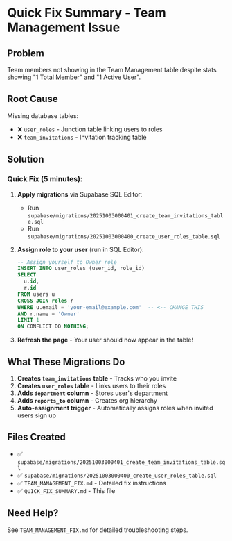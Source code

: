 # Quick Fix Summary - Team Management Issue

## Problem
Team members not showing in the Team Management table despite stats showing "1 Total Member" and "1 Active User".

## Root Cause
Missing database tables:
- ❌ `user_roles` - Junction table linking users to roles
- ❌ `team_invitations` - Invitation tracking table

## Solution

### Quick Fix (5 minutes):

1. **Apply migrations** via Supabase SQL Editor:
   - Run `supabase/migrations/20251003000401_create_team_invitations_table.sql`
   - Run `supabase/migrations/20251003000400_create_user_roles_table.sql`

2. **Assign role to your user** (run in SQL Editor):
   ```sql
   -- Assign yourself to Owner role
   INSERT INTO user_roles (user_id, role_id)
   SELECT
     u.id,
     r.id
   FROM users u
   CROSS JOIN roles r
   WHERE u.email = 'your-email@example.com'  -- <-- CHANGE THIS
   AND r.name = 'Owner'
   LIMIT 1
   ON CONFLICT DO NOTHING;
   ```

3. **Refresh the page** - Your user should now appear in the table!

## What These Migrations Do

1. **Creates `team_invitations` table** - Tracks who you invite
2. **Creates `user_roles` table** - Links users to their roles
3. **Adds `department` column** - Stores user's department
4. **Adds `reports_to` column** - Creates org hierarchy
5. **Auto-assignment trigger** - Automatically assigns roles when invited users sign up

## Files Created
- ✅ `supabase/migrations/20251003000401_create_team_invitations_table.sql`
- ✅ `supabase/migrations/20251003000400_create_user_roles_table.sql`
- ✅ `TEAM_MANAGEMENT_FIX.md` - Detailed fix instructions
- ✅ `QUICK_FIX_SUMMARY.md` - This file

## Need Help?
See `TEAM_MANAGEMENT_FIX.md` for detailed troubleshooting steps.
